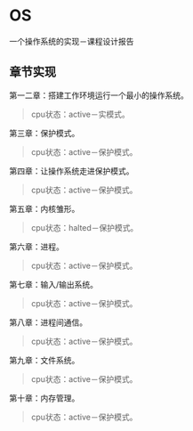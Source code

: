 # OS

一个操作系统的实现－课程设计报告

## 章节实现

第一二章：搭建工作环境运行一个最小的操作系统。
> cpu状态：active－实模式。

第三章：保护模式。
> cpu状态：active－保护模式。

第四章：让操作系统走进保护模式。
> cpu状态：active－保护模式。

第五章：内核雏形。
> cpu状态：halted－保护模式。

第六章：进程。
> cpu状态：active－保护模式。

第七章：输入/输出系统。
> cpu状态：active－保护模式。

第八章：进程间通信。
> cpu状态：active－保护模式。

第九章：文件系统。
> cpu状态：active－保护模式。

第十章：内存管理。
> cpu状态：active－保护模式。